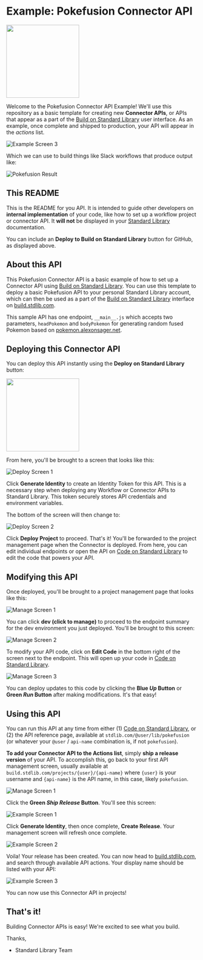 # Example: Pokefusion Connector API
[<img src="https://deploy.stdlib.com/static/images/deploy.svg" width="192">](https://deploy.stdlib.com/)

Welcome to the Pokefusion Connector API Example! We'll use this repository as a basic template for creating
new **Connector APIs**, or APIs that appear as a part of the [Build on Standard Library](https://build.stdlib.com/)
user interface. As an example, once complete and shipped to production, your API will appear in the *actions* list.

![Example Screen 3](./example/actions-example-3.png)

Which we can use to build things like Slack workflows that produce output like:

![Pokefusion Result](./example/pokefusion-result-1.png)

## This README

This is the README for you API. It is intended to guide other developers on
**internal implementation** of your code, like how to set up a workflow project
or connector API. It **will not** be displayed in your
[Standard Library](https://stdlib.com/) documentation.

You can include an **Deploy to Build on Standard Library** button for GitHub,
as displayed above.

## About this API

This Pokefusion Connector API is a basic example of how to set up a Connector API
using [Build on Standard Library](https://build.stdlib.com). You can use this template
to deploy a basic Pokefusion API to your personal Standard Library account, which can
then be used as a part of the [Build on Standard Library](https://build.stdlib.com/)
interface on [build.stdlib.com](https://build.stdlib.com/).

This sample API has one endpoint, `__main__.js` which accepts two parameters, `headPokemon` and `bodyPokemon` for generating random fused Pokemon based on [pokemon.alexonsager.net](https://pokemon.alexonsager.net/).

## Deploying this Connector API

You can deploy this API instantly using the **Deploy on Standard Library** button:

[<img src="https://deploy.stdlib.com/static/images/deploy.svg" width="192">](https://deploy.stdlib.com/)

From here, you'll be brought to a screen that looks like this:

![Deploy Screen 1](./example/connector-pokefusion-1.png)

Click **Generate Identity** to create an Identity Token for this API. This is a necessary step when deploying any Workflow or Connector APIs to Standard Library. This token securely stores API credentials and environment variables.

The bottom of the screen will then change to:

![Deploy Screen 2](./example/connector-pokefusion-2.png)

Click **Deploy Project** to proceed. That's it! You'll be forwarded to the project management page when the Connector is deployed. From here, you can edit individual endpoints or open the API on [Code on Standard Library](https://code.stdlib.com/) to edit the code that powers your API.

## Modifying this API

Once deployed, you'll be brought to a project management page that looks like this:

![Manage Screen 1](./example/manage-api-1.png)

You can click **dev (click to manage)** to proceed to the endpoint summary for the dev environment you just deployed. You'll be brought to this screen:

![Manage Screen 2](./example/manage-api-2.png)

To modify your API code, click on **Edit Code** in the bottom right of the screen next to the endpoint. This will open up your code in [Code on Standard Library](https://code.stdlib.com).

![Manage Screen 3](./example/manage-api-3.png)

You can deploy updates to this code by clicking the **Blue *Up* Button** or **Green *Run* Button** after making modifications. It's that easy!

## Using this API

You can run this API at any time from either (1) [Code on Standard Library](https://code.stdlib.com),
or (2) the API reference page, available at `stdlib.com/@user/lib/pokefusion` (or whatever your
`@user` / `api-name` combination is, if not `pokefusion`).

**To add your Connector API to the Actions list**, simply **ship a release version** of your API.
To accomplish this, go back to your first API management screen, usually available at
`build.stdlib.com/projects/{user}/{api-name}` where `{user}` is your username and `{api-name}` is the API name,
in this case, likely `pokefusion`.

![Manage Screen 1](./example/manage-api-1.png)

Click the **Green *Ship Release* Button**. You'll see this screen:

![Example Screen 1](./example/actions-example-1.png)

Click **Generate Identity**, then once complete, **Create Release**. Your management screen will refresh once complete.

![Example Screen 2](./example/actions-example-2.png)

Voila! Your release has been created. You can now head to [build.stdlib.com](https://build.stdlib.com), and search through available API actions. Your display name should be listed with your API:

![Example Screen 3](./example/actions-example-3.png)

You can now use this Connector API in projects!

## That's it!

Building Connector APIs is easy! We're excited to see what you build.

Thanks,
- Standard Library Team

